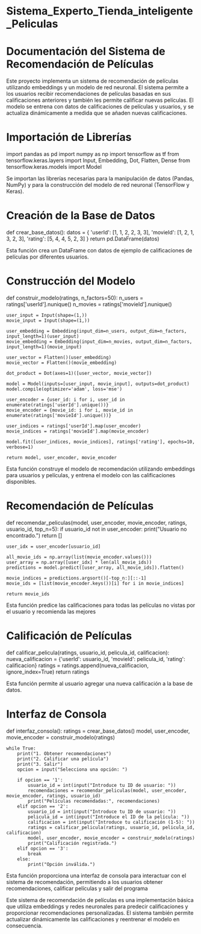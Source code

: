# Sistema_Experto_Tienda_inteligente_Peliculas

# Documentación del Sistema de Recomendación de Películas

Este proyecto implementa un sistema de recomendación de películas utilizando embeddings y un modelo de red neuronal. El sistema permite a los usuarios recibir recomendaciones de películas basadas en sus calificaciones anteriores y también les permite calificar nuevas películas. El modelo se entrena con datos de calificaciones de películas y usuarios, y se actualiza dinámicamente a medida que se añaden nuevas calificaciones.

# Importación de Librerías

import pandas as pd
import numpy as np
import tensorflow as tf
from tensorflow.keras.layers import Input, Embedding, Dot, Flatten, Dense
from tensorflow.keras.models import Model

Se importan las librerías necesarias para la manipulación de datos (Pandas, NumPy) y para la construcción del modelo de red neuronal (TensorFlow y Keras).

# Creación de la Base de Datos

def crear_base_datos():
    datos = {
        'userId': [1, 1, 2, 2, 3, 3],
        'movieId': [1, 2, 1, 3, 2, 3],
        'rating': [5, 4, 4, 5, 2, 3]
    }
    return pd.DataFrame(datos)

Esta función crea un DataFrame con datos de ejemplo de calificaciones de películas por diferentes usuarios.


# Construcción del Modelo

def construir_modelo(ratings, n_factors=50):
    n_users = ratings['userId'].nunique()
    n_movies = ratings['movieId'].nunique()

    user_input = Input(shape=(1,))
    movie_input = Input(shape=(1,))

    user_embedding = Embedding(input_dim=n_users, output_dim=n_factors, input_length=1)(user_input)
    movie_embedding = Embedding(input_dim=n_movies, output_dim=n_factors, input_length=1)(movie_input)

    user_vector = Flatten()(user_embedding)
    movie_vector = Flatten()(movie_embedding)

    dot_product = Dot(axes=1)([user_vector, movie_vector])

    model = Model(inputs=[user_input, movie_input], outputs=dot_product)
    model.compile(optimizer='adam', loss='mse')

    user_encoder = {user_id: i for i, user_id in enumerate(ratings['userId'].unique())}
    movie_encoder = {movie_id: i for i, movie_id in enumerate(ratings['movieId'].unique())}

    user_indices = ratings['userId'].map(user_encoder)
    movie_indices = ratings['movieId'].map(movie_encoder)

    model.fit([user_indices, movie_indices], ratings['rating'], epochs=10, verbose=1)

    return model, user_encoder, movie_encoder

Esta función construye el modelo de recomendación utilizando embeddings para usuarios y películas, y entrena el modelo con las calificaciones disponibles.

# Recomendación de Películas

def recomendar_peliculas(model, user_encoder, movie_encoder, ratings, usuario_id, top_n=5):
    if usuario_id not in user_encoder:
        print("Usuario no encontrado.")
        return []

    user_idx = user_encoder[usuario_id]

    all_movie_ids = np.array(list(movie_encoder.values()))
    user_array = np.array([user_idx] * len(all_movie_ids))
    predictions = model.predict([user_array, all_movie_ids]).flatten()

    movie_indices = predictions.argsort()[-top_n:][::-1]
    movie_ids = [list(movie_encoder.keys())[i] for i in movie_indices]

    return movie_ids

Esta función predice las calificaciones para todas las películas no vistas por el usuario y recomienda las mejores

# Calificación de Películas

def calificar_pelicula(ratings, usuario_id, pelicula_id, calificacion):
    nueva_calificacion = {'userId': usuario_id, 'movieId': pelicula_id, 'rating': calificacion}
    ratings = ratings.append(nueva_calificacion, ignore_index=True)
    return ratings

Esta función permite al usuario agregar una nueva calificación a la base de datos.

# Interfaz de Consola

def interfaz_consola():
    ratings = crear_base_datos()
    model, user_encoder, movie_encoder = construir_modelo(ratings)

    while True:
        print("1. Obtener recomendaciones")
        print("2. Calificar una película")
        print("3. Salir")
        opcion = input("Selecciona una opción: ")

        if opcion == '1':
            usuario_id = int(input("Introduce tu ID de usuario: "))
            recomendaciones = recomendar_peliculas(model, user_encoder, movie_encoder, ratings, usuario_id)
            print("Películas recomendadas:", recomendaciones)
        elif opcion == '2':
            usuario_id = int(input("Introduce tu ID de usuario: "))
            pelicula_id = int(input("Introduce el ID de la película: "))
            calificacion = int(input("Introduce tu calificación (1-5): "))
            ratings = calificar_pelicula(ratings, usuario_id, pelicula_id, calificacion)
            model, user_encoder, movie_encoder = construir_modelo(ratings)
            print("Calificación registrada.")
        elif opcion == '3':
            break
        else:
            print("Opción inválida.")

Esta función proporciona una interfaz de consola para interactuar con el sistema de recomendación, permitiendo a los usuarios obtener recomendaciones, calificar películas y salir del programa

Este sistema de recomendación de películas es una implementación básica que utiliza embeddings y redes neuronales para predecir calificaciones y proporcionar recomendaciones personalizadas. El sistema también permite actualizar dinámicamente las calificaciones y reentrenar el modelo en consecuencia.

  
